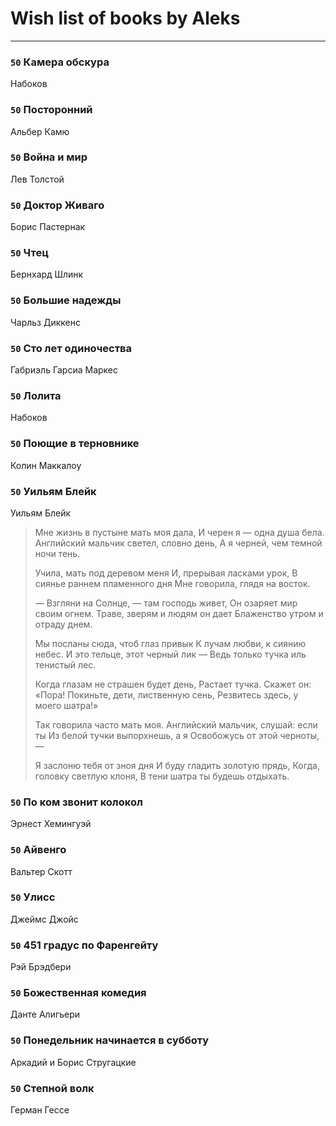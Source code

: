 # Wish list of books by Aleks
---

### `50` Камера обскура
Набоков

### `50` Посторонний
Альбер Камю

### `50` Война и мир
Лев Толстой

### `50` Доктор Живаго
Борис Пастернак

### `50` Чтец
Бернхард Шлинк

### `50` Большие надежды
Чарльз Диккенс

### `50` Сто лет одиночества
Габриэль Гарсиа Маркес

### `50` Лолита
Набоков

### `50` Поющие в терновнике
Колин Маккалоу

### `50` Уильям Блейк
Уильям Блейк
> Мне жизнь в пустыне мать моя дала,
> И черен я — одна душа бела.
> Английский мальчик светел, словно день,
> А я черней, чем темной ночи тень.
> 
> Учила, мать под деревом меня
> И, прерывая ласками урок,
> В сиянье раннем пламенного дня
> Мне говорила, глядя на восток.
> 
> — Взгляни на Солнце, — там господь живет,
> Он озаряет мир своим огнем.
> Траве, зверям и людям он дает
> Блаженство утром и отраду днем.
> 
> Мы посланы сюда, чтоб глаз привык
> К лучам любви, к сиянию небес.
> И это тельце, этот черный лик —
> Ведь только тучка иль тенистый лес.
> 
> Когда глазам не страшен будет день,
> Растает тучка. Скажет он: «Пора!
> Покиньте, дети, лиственную сень,
> Резвитесь здесь, у моего шатра!»
> 
> Так говорила часто мать моя.
> Английский мальчик, слушай: если ты
> Из белой тучки выпорхнешь, а я
> Освобожусь от этой черноты, —
> 
> Я заслоню тебя от зноя дня
> И буду гладить золотую прядь,
> Когда, головку светлую клоня,
> В тени шатра ты будешь отдыхать.

### `50` По ком звонит колокол
Эрнест Хемингуэй

### `50` Айвенго
Вальтер Скотт

### `50` Улисс
Джеймс Джойс

### `50` 451 градус по Фаренгейту
Рэй Брэдбери

### `50` Божественная комедия
Данте Алигьери

### `50` Понедельник начинается в субботу
Аркадий и Борис Стругацкие

### `50` Степной волк
Герман Гессе

